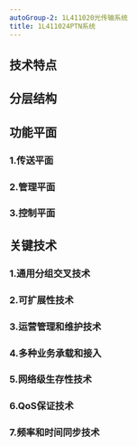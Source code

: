 ```yaml
---
autoGroup-2: 1L411020光传输系统
title: 1L411024PTN系统
---
```

## 技术特点

## 分层结构

## 功能平面
### 1.传送平面
### 2.管理平面
### 3.控制平面

## 关键技术
### 1.通用分组交叉技术
### 2.可扩展性技术
### 3.运营管理和维护技术
### 4.多种业务承载和接入
### 5.网络级生存性技术
### 6.QoS保证技术
### 7.频率和时间同步技术